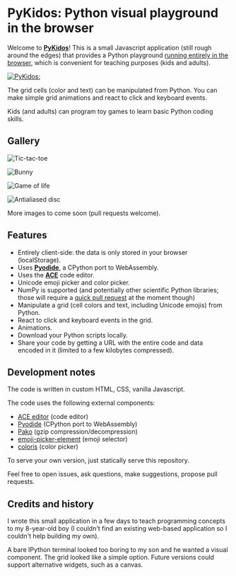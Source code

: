 # PyKidos: Python visual playground in the browser

Welcome to [**PyKidos**](https://pykidos.github.io/)! This is a small Javascript application (still rough around the edges) that provides a Python playground [running entirely in the browser](https://pyodide.org/en/stable/), which is convenient for teaching purposes (kids and adults).

[![PyKidos:](https://github.com/pykidos/pykidos.github.io/assets/1942359/7974ace5-aeb6-4a6c-8678-c40ed5eb0af0)](https://pykidos.github.io/)

The grid cells (color and text) can be manipulated from Python. You can make simple grid animations and react to click and keyboard events.

Kids (and adults) can program toy games to learn basic Python coding skills.


## Gallery

![Tic-tac-toe](https://github.com/pykidos/pykidos.github.io/assets/1942359/e10e28d9-78d7-469a-83f9-837b2fd98063)

![Bunny](https://github.com/pykidos/pykidos.github.io/assets/1942359/46be385c-2dc3-4874-8539-225109480bfd)

![Game of life](https://github.com/pykidos/pykidos.github.io/assets/1942359/65ae501f-3144-4170-8429-4d807398b920)

![Antialiased disc](https://github.com/pykidos/pykidos.github.io/assets/1942359/f39e1046-b163-428a-91a6-a05887a37b00)

More images to come soon (pull requests welcome).


## Features

- Entirely client-side: the data is only stored in your browser (localStorage).
- Uses [**Pyodide**](https://pyodide.org/en/stable/), a CPython port to WebAssembly.
- Uses the [**ACE**](https://ace.c9.io/) code editor.
- Unicode emoji picker and color picker.
- NumPy is supported (and potentially other scientific Python libraries; those will require a [quick pull request](https://github.com/pykidos/pykidos.github.io/blob/3fa5fac7b49f59c1e4a11e362adc310ac720ab2a/scripts/runner.js#L106) at the moment though)
- Manipulate a grid (cell colors and text, including Unicode emojis) from Python.
- React to click and keyboard events in the grid.
- Animations.
- Download your Python scripts locally.
- Share your code by getting a URL with the entire code and data encoded in it (limited to a few kilobytes compressed).


## Development notes

The code is written in custom HTML, CSS, vanilla Javascript.

The code uses the following external components:

- [ACE editor](https://ace.c9.io/) (code editor)
- [Pyodide](https://pyodide.org/en/stable/) (CPython port to WebAssembly)
- [Pako](https://github.com/nodeca/pako) (gzip compression/decompression)
- [emoji-picker-element](https://github.com/nolanlawson/emoji-picker-element) (emoji selector)
- [coloris](https://github.com/mdbassit/Coloris) (color picker)

To serve your own version, just statically serve this repository.

Feel free to open issues, ask questions, make suggestions, propose pull requests.


## Credits and history

I wrote this small application in a few days to teach programming concepts to my 8-year-old boy (I couldn't find an existing web-based application so I couldn't help building my own).

A bare IPython terminal looked too boring to my son and he wanted a visual component. The grid looked like a simple option. Future versions could support alternative widgets, such as a canvas.

